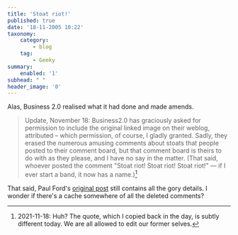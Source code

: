 ```yaml
---
title: 'Stoat riot!'
published: true
date: '18-11-2005 10:22'
taxonomy:
    category:
        - blog
    tag:
        - Geeky
summary:
    enabled: '1'
subhead: " "
header_image: '0'
---
```


Alas, Business 2.0 realised what it had done and made amends.

> Update, November 18: Business2.0 has graciously asked for permission to include the original linked image on their weblog, attributed – which permission, of course, I gladly granted. Sadly, they erased the numerous amusing comments about stoats that people posted to their comment board, but that comment board is theirs to do with as they please, and I have no say in the matter. (That said, whoever posted the comment "Stoat riot! Stoat riot! Stoat riot!" — if I ever start a band, it now has a name.)[^1]

That said, Paul Ford's [original post](http://www.ftrain.com/gooooooglebase.html) still contains all the gory details. I wonder if there's a cache somewhere of all the deleted comments?

[^1]: 2021-11-18: Huh? The quote, which I copied back in the day, is subtly different today. We are all allowed to edit our former selves.